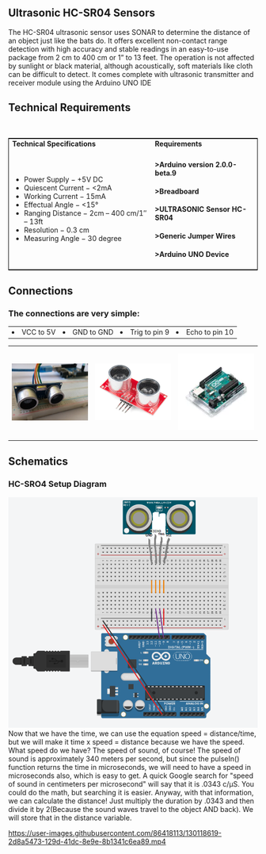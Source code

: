 

## Ultrasonic HC-SR04 Sensors

The HC-SR04 ultrasonic sensor uses SONAR to determine the distance of an object just like the bats do. It offers excellent non-contact range detection with high accuracy and stable readings in an easy-to-use package from 2 cm to 400 cm or 1” to 13 feet.  The operation is not affected by sunlight or black material, although acoustically, soft materials like cloth can be difficult to detect. It comes complete with ultrasonic transmitter and receiver module using the Arduino UNO IDE

## Technical Requirements
<p align="center"><table style="width:100%; border: 1px solid black;"</p>
 <tr>
  <td><strong> Technical Specifications<strong></td>
  <td><strong> Requirements</strong></td>
 </tr>
 
 
 
 <td>
<ul>
 <li>Power Supply − +5V DC</li>
 <li>Quiescent Current − <2mA</li>
 <li>Working Current − 15mA</li>
 <li>Effectual Angle − <15°</li>
 <li>Ranging Distance − 2cm – 400 cm/1″ – 13ft</li>
 <li>Resolution − 0.3 cm</li>
 <li>Measuring Angle − 30 degree</li>
</ul>
 </td>

<br>


 <td>

#### >Arduino version 2.0.0-beta.9
#### >Breadboard
#### >ULTRASONIC Sensor HC-SR04
#### >Generic Jumper Wires
#### >Arduino UNO Device
 </td>
</table>   

## Connections

### The connections are very simple:
<table>
 <tr>
<ul>
 <td><li>VCC to 5V</li></td>
 <td><li>GND to GND</li></td>
 <td><li>Trig to pin 9</li></td>
 <td><li>Echo to pin 10</li></td>
</ul>
 </tr>
 </table>
<table>
 <tr>
  <td><p><img src="Anuvab.webp" hieght="300px" Width="300px"></p></td>
  <td><p><img src="sed.webp" hieght="300px" Width="300px"></p></td>
  <td><p><img src="sed23.webp" hieght="300px" Width="300px"></p></td>
  
  
  
 </tr>
</table>

 ## Schematics
 ### HC-SRO4 Setup Diagram
 <img src="sed12.png" hieght="500px" Width="1500px">
 <br>
Now that we have the time, we can use the equation speed = distance/time, but we will make it time x speed = distance because we have the speed. What speed do we have? The speed of sound, of course! The speed of sound is approximately 340 meters per second, but since the pulseIn() function returns the time in microseconds, we will need to have a speed in microseconds also, which is easy to get. A quick Google search for "speed of sound in centimeters per microsecond" will say that it is .0343 c/μS. You could do the math, but searching it is easier. Anyway, with that information, we can calculate the distance! Just multiply the duration by .0343 and then divide it by 2(Because the sound waves travel to the object AND back). We will store that in the distance variable.
 
 
 
 
 


https://user-images.githubusercontent.com/86418113/130118619-2d8a5473-129d-41dc-8e9e-8b1341c6ea89.mp4




